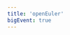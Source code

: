 ```yaml
---
title: 'openEuler'
bigEvent: true
---
```


<script setup lang="ts">
  import TheHome from "@/views/home/TheHome.vue"
</script>

<TheHome />
